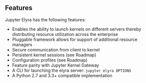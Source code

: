## Features

Jupyter Elyra has the following features:

* Enables the ability to launch kernels on different servers thereby distributing resource utilization 
across the enterprise
* Pluggable framework allows for support of additional resource managers
* Secure communication from client to kernel
* Persistent kernel sessions (see Roadmap)
* Configuration profiles (see Roadmap)
* Feature parity with Jupyter Kernel Gateway
* A CLI for launching the elyra server: `jupyter elyra OPTIONS`
* A Python 2.7 and 3.3+ compatible implementation
